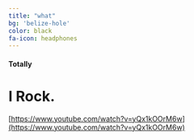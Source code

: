 ```yaml
---
title: "what"
bg: 'belize-hole'
color: black
fa-icon: headphones
---
```


#### Totally

# I Rock.
[https://www.youtube.com/watch?v=yQx1kOOrM6w](https://www.youtube.com/watch?v=yQx1kOOrM6w)


